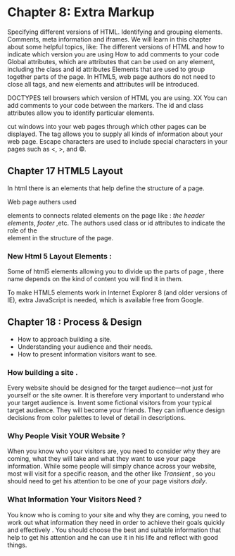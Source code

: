 # Chapter 8: **Extra Markup**

Specifying different versions of HTML. Identifying and grouping elements. Comments, meta information and iframes.
We will learn in this chapter about some helpful topics, like: The different versions of HTML and how to indicate which version you are using How to add comments to your code Global attributes, which are attributes that can be used on any element, including the class and id attributes Elements that are used to group together parts of the page. In HTML5, web page authors do not need to close all tags, and new elements and attributes will be introduced.

DOCTYPES tell browsers which version of HTML you are using. XX You can add comments to your code between the markers. The id and class attributes allow you to identify particular elements. 

cut windows into your web pages through which other pages can be displayed. The tag allows you to supply all kinds of information about your web page. Escape characters are used to include special characters in your pages such as <, >, and ©.


## Chapter 17 HTML5 Layout 

In html there is an elements that help define the structure of a page.

Web page authers used <div> elements to connects related elements on the page like : *the header elements*, *footer* ,etc.
The authors used class or id attributes to indicate the role of the <div> element in the structure of the page.

### New Html 5 Layout Elements :

Some of html5 elements allowing you to divide up the parts of page , there name depends on the kind of content you will find it in them. 

To make HTML5 elements work in Internet Explorer 8 (and older versions of IE), extra JavaScript is needed, which is available free from Google.

## Chapter 18 : Process & Design 

* How to approach building a site.
* Understanding your audience and their needs.
* How to present information visitors want to see. 

### How building a site .
Every website should be designed for the target audience—not just for yourself or the site owner. It is therefore very important to understand who your target audience is. Invent some fictional visitors from your typical target audience. They will become your friends. They can influence design decisions from color palettes to level of detail in descriptions.

### Why People Visit YOUR Website ? 
When you know who your visitors are, you need to consider why they are coming, what they will take and what they want to use your page information. While some people will simply chance across your website, most will visit for a specific reason, and the other like *Transient* , so you should need to get his attention to be one of your page visitors *daily*.


### What Information Your Visitors Need ?

You know who is coming to your site and why they are coming,  you need to work out what information they need in order to achieve their goals quickly and effectively . You should choose the best and suitable information that help to get his attention and he can use it in his life and reflect with good things.

 